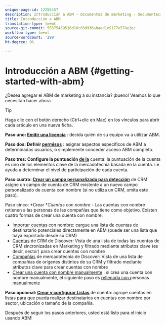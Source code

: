 ```yaml
---
unique-page-id: 12255457
description: Introducción a ABM - Documentos de marketing - Documentación del producto
title: Introducción a ABM
translation-type: tm+mt
source-git-commit: 55375469516d10c03d936abaed1e9177e578e2ec
workflow-type: tm+mt
source-wordcount: '299'
ht-degree: 0%

---
```



# Introducción a ABM {#getting-started-with-abm}

¿Desea agregar el ABM de marketing a su instancia? ¡bueno! Veamos lo que necesitan hacer ahora.

>[!TIP]
>
>Haga clic con el botón derecho (Ctrl+clic en Mac) en los vínculos para abrir cada artículo en una nueva ficha.

**Paso uno:  [Emitir una licencia](/help/marketo/product-docs/account-based-marketing/setup-abm/issue-a-license.md)** : decida quién de su equipo va a utilizar ABM.

**Paso dos: Definir  [permisos](/help/marketo/product-docs/account-based-marketing/setup-abm/permissions.md)** : asignar aspectos específicos de ABM a determinados usuarios, o simplemente conceder acceso ABM completo.

**Paso tres: Configure la puntuación [ de la](/help/marketo/product-docs/account-based-marketing/setup-abm/account-score.md)** cuenta: la puntuación de la cuenta es uno de los elementos clave de la mercadotecnia basada en la cuenta. Le ayuda a determinar el nivel de participación de cada cuenta.

**Paso cuatro:  [Crear un campo personalizado para detección](/help/marketo/product-docs/account-based-marketing/setup-abm/create-a-custom-field-for-crm-discovery.md)**  de CRM: asigne un campo de cuenta de CRM existente a un nuevo campo personalizado de cuenta con nombre (si no utiliza un CRM, omita este paso).

Paso cinco: *Crear **Cuentas con nombre* - Las cuentas con nombre retienen a las personas de las compañías que tiene como objetivo. Existen cuatro formas de crear una cuenta con nombre:

* [Importar cuentas](/help/marketo/product-docs/account-based-marketing/target/named-accounts/import-named-accounts.md)  con nombre: cargue una lista de cuentas de destinatario potenciales directamente en ABM (puede ser una lista que haya exportado desde su CRM)
* [Cuentas](/help/marketo/product-docs/account-based-marketing/target/named-accounts/discover-accounts.md#discover-crm-accounts)  de CRM de Discover: Vista de una lista de todas las cuentas de CRM sincronizadas en Marketing y filtrado mediante atributos clave (es decir, sector) para crear cuentas con nombre
* [Compañías](/help/marketo/product-docs/account-based-marketing/target/named-accounts/discover-accounts.md#discover-marketo-companies)  de mercadotecnia de Discover: Vista de una lista de compañías de orígenes distintos de su CRM y filtrado mediante atributos clave para crear cuentas con nombre
* [Crear una cuenta con nombre manualmente](/help/marketo/product-docs/account-based-marketing/target/named-accounts/create-a-named-account.md) : si crea una cuenta con nombre manualmente, el siguiente paso es  [rellenarla con ](/help/marketo/product-docs/account-based-marketing/target/named-accounts/add-people-to-a-named-account.md) personas manualmente

**Paso opcional:  [Crear y configurar Listas](/help/marketo/product-docs/account-based-marketing/target/account-lists.md#create-a-new-account-list)**  de cuenta: agrupe cuentas en listas para que pueda realizar destinatarios en cuentas con nombre por sector, ubicación o tamaño de la compañía.

Después de seguir los pasos anteriores, usted está listo para el inicio usando ABM!
